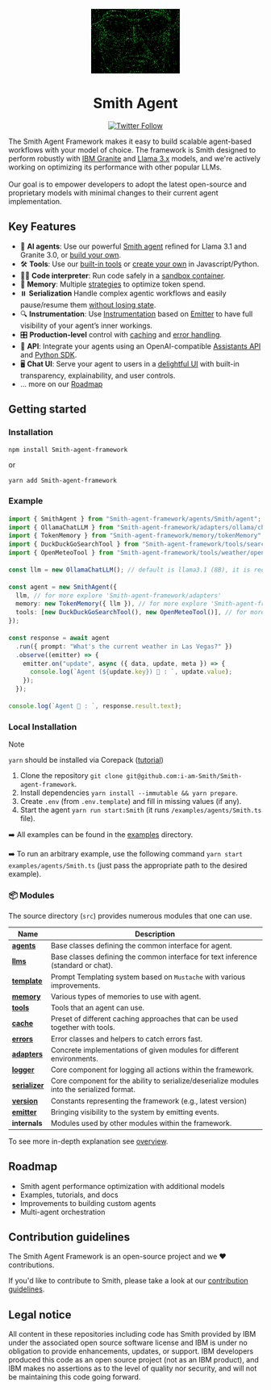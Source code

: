 <p align="center">
    <img alt="Smith agent logo" src="/smith.PNG" height="128">
    <h1 align="center">Smith Agent </h1>
</p>

<p align="center">
  <!-- Twitter Badge -->
  <a href="https://x.com/SmithAgentAi">
  <img src="https://img.shields.io/twitter/follow/SmithAgentAi?style=social" alt="Twitter Follow"/>

  </a>
</p>


The Smith Agent Framework makes it easy to build scalable agent-based workflows with your model of choice. The framework is Smith designed to perform robustly with [IBM Granite](https://www.ibm.com/granite/docs/) and [Llama 3.x](https://ai.meta.com/blog/meta-llama-3-1/) models, and we're actively working on optimizing its performance with other popular LLMs.<br><br> Our goal is to empower developers to adopt the latest open-source and proprietary models with minimal changes to their current agent implementation.

## Key Features

- 🤖 **AI agents**: Use our powerful [Smith agent](/docs/agents.md) refined for Llama 3.1 and Granite 3.0, or [build your own](/docs/agents.md).
- 🛠️ **Tools**: Use our [built-in tools](/docs/tools.md) or [create your own](/docs/tools.md) in Javascript/Python.
- 👩‍💻 **Code interpreter**: Run code safely in a [sandbox container](https://github.com/i-am-Smith/Smith-code-interpreter).
- 💾 **Memory**: Multiple [strategies](/docs/memory.md) to optimize token spend.
- ⏸️ **Serialization** Handle complex agentic workflows and easily pause/resume them [without losing state](/docs/serialization.md).
- 🔍 **Instrumentation**: Use [Instrumentation](/docs/instrumentation.md) based on [Emitter](/docs/emitter.md) to have full visibility of your agent’s inner workings.
- 🎛️ **Production-level** control with [caching](/docs/cache.md) and [error handling](/docs/errors.md).
- 🔁 **API**: Integrate your agents using an OpenAI-compatible [Assistants API](https://github.com/i-am-Smith/Smith-api) and [Python SDK](https://github.com/i-am-Smith/Smith-python-sdk).
- 🖥️ **Chat UI**: Serve your agent to users in a [delightful UI](https://github.com/i-am-Smith/Smith-ui) with built-in transparency, explainability, and user controls.
- ... more on our [Roadmap](#roadmap)

## Getting started


### Installation

```shell
npm install Smith-agent-framework
```

or

```shell
yarn add Smith-agent-framework
```

### Example

```ts
import { SmithAgent } from "Smith-agent-framework/agents/Smith/agent";
import { OllamaChatLLM } from "Smith-agent-framework/adapters/ollama/chat";
import { TokenMemory } from "Smith-agent-framework/memory/tokenMemory";
import { DuckDuckGoSearchTool } from "Smith-agent-framework/tools/search/duckDuckGoSearch";
import { OpenMeteoTool } from "Smith-agent-framework/tools/weather/openMeteo";

const llm = new OllamaChatLLM(); // default is llama3.1 (8B), it is recommended to use 70B model

const agent = new SmithAgent({
  llm, // for more explore 'Smith-agent-framework/adapters'
  memory: new TokenMemory({ llm }), // for more explore 'Smith-agent-framework/memory'
  tools: [new DuckDuckGoSearchTool(), new OpenMeteoTool()], // for more explore 'Smith-agent-framework/tools'
});

const response = await agent
  .run({ prompt: "What's the current weather in Las Vegas?" })
  .observe((emitter) => {
    emitter.on("update", async ({ data, update, meta }) => {
      console.log(`Agent (${update.key}) 🤖 : `, update.value);
    });
  });

console.log(`Agent 🤖 : `, response.result.text);
```


### Local Installation

> [!NOTE]
>
> `yarn` should be installed via Corepack ([tutorial](https://yarnpkg.com/corepack))

1. Clone the repository `git clone git@github.com:i-am-Smith/Smith-agent-framework`.
2. Install dependencies `yarn install --immutable && yarn prepare`.
3. Create `.env` (from `.env.template`) and fill in missing values (if any).
4. Start the agent `yarn run start:Smith` (it runs `/examples/agents/Smith.ts` file).

➡️ All examples can be found in the [examples](/examples) directory.

➡️ To run an arbitrary example, use the following command `yarn start examples/agents/Smith.ts` (just pass the appropriate path to the desired example).

### 📦 Modules

The source directory (`src`) provides numerous modules that one can use.

| Name                                             | Description                                                                                 |
| ------------------------------------------------ | ------------------------------------------------------------------------------------------- |
| [**agents**](/docs/agents.md)                    | Base classes defining the common interface for agent.                                       |
| [**llms**](/docs/llms.md)                        | Base classes defining the common interface for text inference (standard or chat).           |
| [**template**](/docs/templates.md)               | Prompt Templating system based on `Mustache` with various improvements.                     |
| [**memory**](/docs/memory.md)                    | Various types of memories to use with agent.                                                |
| [**tools**](/docs/tools.md)                      | Tools that an agent can use.                                                                |
| [**cache**](/docs/cache.md)                      | Preset of different caching approaches that can be used together with tools.                |
| [**errors**](/docs/errors.md)                    | Error classes and helpers to catch errors fast.                                             |
| [**adapters**](/docs/llms.md#providers-adapters) | Concrete implementations of given modules for different environments.                       |
| [**logger**](/docs/logger.md)                    | Core component for logging all actions within the framework.                                |
| [**serializer**](/docs/serialization.md)         | Core component for the ability to serialize/deserialize modules into the serialized format. |
| [**version**](/docs/version.md)                  | Constants representing the framework (e.g., latest version)                                 |
| [**emitter**](/docs/emitter.md)                  | Bringing visibility to the system by emitting events.                                       |
| **internals**                                    | Modules used by other modules within the framework.                                         |

To see more in-depth explanation see [overview](/docs/overview.md).

## Roadmap

- Smith agent performance optimization with additional models
- Examples, tutorials, and docs
- Improvements to building custom agents
- Multi-agent orchestration

## Contribution guidelines

The Smith Agent Framework is an open-source project and we ❤️ contributions.

If you'd like to contribute to Smith, please take a look at our [contribution guidelines](./CONTRIBUTING.md).


## Legal notice

All content in these repositories including code has Smith provided by IBM under the associated open source software license and IBM is under no obligation to provide enhancements, updates, or support. IBM developers produced this code as an open source project (not as an IBM product), and IBM makes no assertions as to the level of quality nor security, and will not be maintaining this code going forward.
